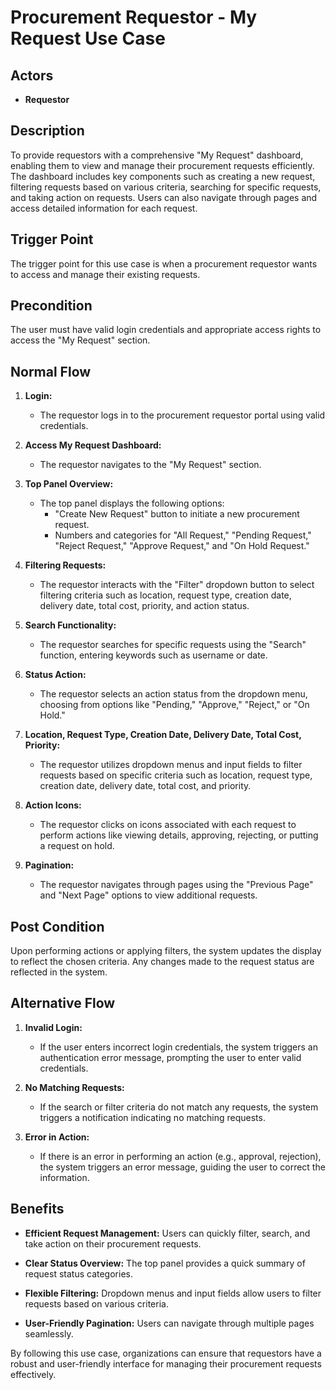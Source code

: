 # Procurement Requestor - My Request Use Case

## Actors
- **Requestor**

## Description
To provide requestors with a comprehensive "My Request" dashboard, enabling them to view and manage their procurement requests efficiently. The dashboard includes key components such as creating a new request, filtering requests based on various criteria, searching for specific requests, and taking action on requests. Users can also navigate through pages and access detailed information for each request.

## Trigger Point
The trigger point for this use case is when a procurement requestor wants to access and manage their existing requests.

## Precondition
The user must have valid login credentials and appropriate access rights to access the "My Request" section.

## Normal Flow

1. **Login:**
   - The requestor logs in to the procurement requestor portal using valid credentials.

2. **Access My Request Dashboard:**
   - The requestor navigates to the "My Request" section.

3. **Top Panel Overview:**
   - The top panel displays the following options:
     - "Create New Request" button to initiate a new procurement request.
     - Numbers and categories for "All Request," "Pending Request," "Reject Request," "Approve Request," and "On Hold Request."

4. **Filtering Requests:**
   - The requestor interacts with the "Filter" dropdown button to select filtering criteria such as location, request type, creation date, delivery date, total cost, priority, and action status.

5. **Search Functionality:**
   - The requestor searches for specific requests using the "Search" function, entering keywords such as username or date.

6. **Status Action:**
   - The requestor selects an action status from the dropdown menu, choosing from options like "Pending," "Approve," "Reject," or "On Hold."

7. **Location, Request Type, Creation Date, Delivery Date, Total Cost, Priority:**
   - The requestor utilizes dropdown menus and input fields to filter requests based on specific criteria such as location, request type, creation date, delivery date, total cost, and priority.

8. **Action Icons:**
   - The requestor clicks on icons associated with each request to perform actions like viewing details, approving, rejecting, or putting a request on hold.

9. **Pagination:**
   - The requestor navigates through pages using the "Previous Page" and "Next Page" options to view additional requests.

## Post Condition
Upon performing actions or applying filters, the system updates the display to reflect the chosen criteria. Any changes made to the request status are reflected in the system.

## Alternative Flow

1. **Invalid Login:**
   - If the user enters incorrect login credentials, the system triggers an authentication error message, prompting the user to enter valid credentials.

2. **No Matching Requests:**
   - If the search or filter criteria do not match any requests, the system triggers a notification indicating no matching requests.

3. **Error in Action:**
   - If there is an error in performing an action (e.g., approval, rejection), the system triggers an error message, guiding the user to correct the information.

## Benefits
- **Efficient Request Management:**
  Users can quickly filter, search, and take action on their procurement requests.
  
- **Clear Status Overview:**
  The top panel provides a quick summary of request status categories.
  
- **Flexible Filtering:**
  Dropdown menus and input fields allow users to filter requests based on various criteria.
  
- **User-Friendly Pagination:**
  Users can navigate through multiple pages seamlessly.

By following this use case, organizations can ensure that requestors have a robust and user-friendly interface for managing their procurement requests effectively.
